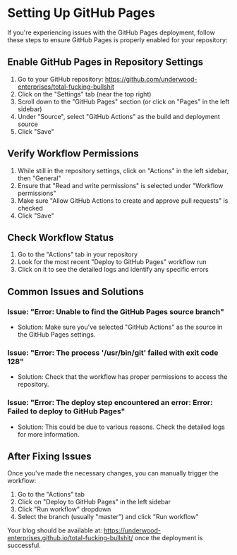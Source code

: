 # Setting Up GitHub Pages

If you're experiencing issues with the GitHub Pages deployment, follow these steps to ensure GitHub Pages is properly enabled for your repository:

## Enable GitHub Pages in Repository Settings

1. Go to your GitHub repository: https://github.com/underwood-enterprises/total-fucking-bullshit
2. Click on the "Settings" tab (near the top right)
3. Scroll down to the "GitHub Pages" section (or click on "Pages" in the left sidebar)
4. Under "Source", select "GitHub Actions" as the build and deployment source
5. Click "Save"

## Verify Workflow Permissions

1. While still in the repository settings, click on "Actions" in the left sidebar, then "General"
2. Ensure that "Read and write permissions" is selected under "Workflow permissions"
3. Make sure "Allow GitHub Actions to create and approve pull requests" is checked
4. Click "Save"

## Check Workflow Status

1. Go to the "Actions" tab in your repository
2. Look for the most recent "Deploy to GitHub Pages" workflow run
3. Click on it to see the detailed logs and identify any specific errors

## Common Issues and Solutions

### Issue: "Error: Unable to find the GitHub Pages source branch"
- Solution: Make sure you've selected "GitHub Actions" as the source in the GitHub Pages settings.

### Issue: "Error: The process '/usr/bin/git' failed with exit code 128"
- Solution: Check that the workflow has proper permissions to access the repository.

### Issue: "Error: The deploy step encountered an error: Error: Failed to deploy to GitHub Pages"
- Solution: This could be due to various reasons. Check the detailed logs for more information.

## After Fixing Issues

Once you've made the necessary changes, you can manually trigger the workflow:

1. Go to the "Actions" tab
2. Click on "Deploy to GitHub Pages" in the left sidebar
3. Click "Run workflow" dropdown
4. Select the branch (usually "master") and click "Run workflow"

Your blog should be available at: https://underwood-enterprises.github.io/total-fucking-bullshit/ once the deployment is successful.
